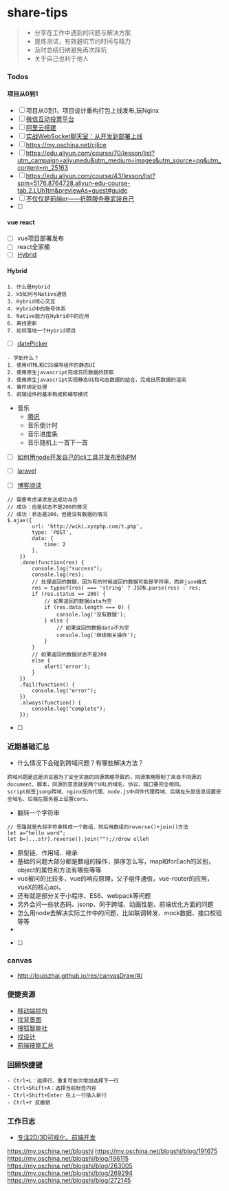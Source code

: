 # share-tips
> - 分享在工作中遇到的问题与解决方案
> - 提炼测试，有效避坑节约时间与精力
> - 及时总结归纳避免再次踩坑
> - 关乎自己也利于他人



### Todos
#### 项目从0到1
- [ ] 项目从0到1，项目设计重构打包上线发布,玩Nginx
- [ ] [微信互动投票平台](https://juejin.im/entry/59a11e5b6fb9a024a04b0429?utm_source=gold_browser_extension)
- [ ] [阿里云搭建](https://zhuanlan.zhihu.com/p/27998046)
- [ ] [实战WebSocket聊天室：从开发到部署上线](https://juejin.im/post/5a68117af265da3e290c5e29?utm_source=gold_browser_extension)
- [ ] https://my.oschina.net/cjlice
- [ ] https://edu.aliyun.com/course/70/lesson/list?utm_campaign=aliyunedu&utm_medium=images&utm_source=qq&utm_content=m_25163
- [ ] https://edu.aliyun.com/course/43/lesson/list?spm=5176.8764728.aliyun-edu-course-tab.2.LUh1tm&previewAs=guest#guide
- [ ] [不仅仅是前端er——折腾服务器武装自己](https://segmentfault.com/a/1190000013242438)
- [ ] 

#### vue react
- [ ] vue项目部署发布
- [ ] react全家桶
- [ ] [Hybrid](https://www.imooc.com/learn/850)

#### Hybrid
```
1. 什么是Hybrid
2. H5如何与Native通信
3. Hybrid核心交互
4. Hybrid中的账号体系
5. Native能力在Hybrid中的应用
6. 离线更新
7. 如何落地一个Hybrid项目
```

- [ ] [datePicker](https://www.imooc.com/learn/820)
```
- 学到什么？
1. 使用HTML和CSS编写组件的静态UI
2. 使用原生javascript完成日历数据的获取
3. 使用原生javascript实现静态UI和动态数据的结合，完成日历数据的渲染
4. 事件绑定处理
5. 前端组件的基本构成和编写模式
```

* 音乐
    * [腾讯](http://vii.qq.com/cp/a20160128stsy/media-music.shtml)
    * 音乐倒计时
    * 音乐进度条
    * 音乐随机上一首下一首


- [ ] [如何用node开发自己的cli工具并发布到NPM ](https://github.com/pkwenda/blog/issues/7)
- [ ] [laravel](https://laravel.com/)
- [ ] [博客阅读](https://juejin.im/entry/59a4296351882524463117b4?utm_source=gold_browser_extension)


```
// 需要考虑请求发送成功与否
// 成功：但是状态不是200的情况
// 成功：状态是200，但是没有数据的情况
$.ajax({
        url: 'http://wiki.xyzphp.com/t.php',
        type: 'POST',
        data: {
            time: 2
        },
    })
    .done(function(res) {
        console.log("success");
        console.log(res);
        // 处理返回的数据，因为有的时候返回的数据可能是字符串，而非json格式
        res = typeof(res) === 'string' ? JSON.parse(res) : res;
        if (res.status == 200) {
            // 如果返回的数据data为空
            if (res.data.length === 0) {
                console.log('没有数据');
            } else {
                // 如果返回的数据data不为空
                console.log('继续相关操作');
            }
        }
        // 如果返回的数据状态不是200
        else {
            alert('error');
        }
    })
    .fail(function() {
        console.log("error");
    })
    .always(function() {
        console.log("complete");
    });
```

- [ ] 



### 近期基础汇总

- 什么情况下会碰到跨域问题？有哪些解决方法？
```
跨域问题是这是浏览器为了安全实施的同源策略导致的，同源策略限制了来自不同源的document、脚本，同源的意思就是两个URL的域名、协议、端口要完全相同。
script标签jsonp跨域、nginx反向代理、node.js中间件代理跨域、后端在头部信息设置安全域名、后端在服务器上设置cors。
```

- 翻转一个字符串
```
// 思路就是先将字符串转成一个数组，然后用数组的reverse()+join()方法
let a="hello word";
let b=[...str].reverse().join("");//drow olleh
```


- 原型链、作用域、继承
- 基础的问题大部分都是数组的操作，排序怎么写，map和forEach的区别，object的属性和方法有哪些等等
- vue被问的比较多，vue的响应原理，父子组件通信，vue-router的应用，vueX的核心api，
- 还有就是部分关于小程序、ES6、webpack等问题
- 另外会问一些状态码、jsonp、同于跨域、动画性能、前端优化方面的问题
- 怎么用node去解决实际工作中的问题，比如联调转发、mock数据、接口校验等等
- 


- [ ] 



### canvas
- http://louiszhai.github.io/res/canvasDraw/#/






### 便捷资源
* [移动端抓包](http://www.telerik.com/fiddler)
* [找背景图](https://alpha.wallhaven.cc/)
* [搜狐智能社](http://my.tv.sohu.com/user/299736457#t0)
* [找设计](https://dribbble.com/)
* [前端技能汇总](https://segmentfault.com/a/1190000010121230)




### 回顾快捷键
```
- Ctrl+L：选择行，重复可依次增加选择下一行
- Ctrl+Shift+A：选择当前标签内容
- Ctrl+Shift+Enter 在上一行插入新行
- Ctrl+Y 反撤销
```




### 工作日志
- [专注2D/3D可视化、前端开发](https://parksben.github.io/)



https://my.oschina.net/blogshi
https://my.oschina.net/blogshi/blog/191675
https://my.oschina.net/blogshi/blog/196115
https://my.oschina.net/blogshi/blog/263005
https://my.oschina.net/blogshi/blog/269294
https://my.oschina.net/blogshi/blog/272145